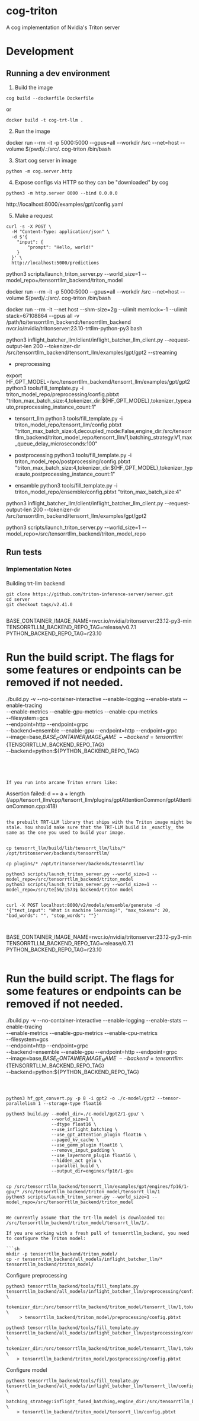 # cog-triton
A cog implementation of Nvidia's Triton server

# Development

## Running a dev environment

1. Build the image

```
cog build --dockerfile Dockerfile
```
or
```
docker build -t cog-trt-llm .
```

2. Run the image

docker run --rm -it -p 5000:5000 --gpus=all --workdir /src  --net=host --volume $(pwd)/.:/src/. cog-triton /bin/bash

3. Start cog server in image

```
python -m cog.server.http
```

4. Expose configs via HTTP so they can be "downloaded" by cog

```
python3 -m http.server 8000 --bind 0.0.0.0
``` 

http://localhost:8000/examples/gpt/config.yaml

5. Make a request

```
curl -s -X POST \
  -H "Content-Type: application/json" \
  -d $'{
    "input": {
        "prompt": "Hello, world!"
    }
  }' \
  http://localhost:5000/predictions

```


python3 scripts/launch_triton_server.py --world_size=1 --model_repo=/tensorrtllm_backend/triton_model

docker run --rm -it -p 5000:5000 --gpus=all --workdir /src  --net=host --volume $(pwd)/.:/src/. cog-triton /bin/bash

docker run --rm -it --net host --shm-size=2g --ulimit memlock=-1 --ulimit stack=67108864 --gpus all -v /path/to/tensorrtllm_backend:/tensorrtllm_backend nvcr.io/nvidia/tritonserver:23.10-trtllm-python-py3 bash


python3 inflight_batcher_llm/client/inflight_batcher_llm_client.py --request-output-len 200 --tokenizer-dir /src/tensorrtllm_backend/tensorrt_llm/examples/gpt/gpt2 --streaming


* preprocessing 

export HF_GPT_MODEL=/src/tensorrtllm_backend/tensorrt_llm/examples/gpt/gpt2
python3 tools/fill_template.py -i triton_model_repo/preprocessing/config.pbtxt "triton_max_batch_size:4,tokenizer_dir:${HF_GPT_MODEL},tokenizer_type:auto,preprocessing_instance_count:1"

* tensorrt_llm
python3 tools/fill_template.py -i triton_model_repo/tensorrt_llm/config.pbtxt "triton_max_batch_size:4,decoupled_mode:False,engine_dir:/src/tensorrtllm_backend/triton_model_repo/tensorrt_llm/1,batching_strategy:V1,max_queue_delay_microseconds:100"

* postprocessing
python3 tools/fill_template.py -i triton_model_repo/postprocessing/config.pbtxt "triton_max_batch_size:4,tokenizer_dir:${HF_GPT_MODEL},tokenizer_type:auto,postprocessing_instance_count:1"

* ensamble
python3 tools/fill_template.py -i triton_model_repo/ensemble/config.pbtxt "triton_max_batch_size:4"


python3 inflight_batcher_llm/client/inflight_batcher_llm_client.py --request-output-len 200 --tokenizer-dir /src/tensorrtllm_backend/tensorrt_llm/examples/gpt/gpt2

python3 scripts/launch_triton_server.py --world_size=1 --model_repo=/src/tensorrtllm_backend/triton_model_repo

## Run tests

### Implementation Notes



####

Building trt-llm backend 

```
git clone https://github.com/triton-inference-server/server.git
cd server
git checkout tags/v2.41.0
```

```

```
BASE_CONTAINER_IMAGE_NAME=nvcr.io/nvidia/tritonserver:23.12-py3-min
TENSORRTLLM_BACKEND_REPO_TAG=release/v0.7.1
PYTHON_BACKEND_REPO_TAG=r23.10

# Run the build script. The flags for some features or endpoints can be removed if not needed.
./build.py -v --no-container-interactive --enable-logging --enable-stats --enable-tracing \
              --enable-metrics --enable-gpu-metrics --enable-cpu-metrics \
              --filesystem=gcs \
              --endpoint=http --endpoint=grpc \
              --backend=ensemble --enable-gpu --endpoint=http --endpoint=grpc \
              --image=base,${BASE_CONTAINER_IMAGE_NAME} \
              --backend=tensorrtllm:${TENSORRTLLM_BACKEND_REPO_TAG} \
              --backend=python:${PYTHON_BACKEND_REPO_TAG}
```




If you run into arcane Triton errors like:

```
Assertion failed: d == a + length (/app/tensorrt_llm/cpp/tensorrt_llm/plugins/gptAttentionCommon/gptAttentionCommon.cpp:418)
```

the prebuilt TRT-LLM library that ships with the Triton image might be stale. You should make sure that the TRT-LLM build is _exactly_ the same as the one you used to build your image.


cp tensorrt_llm/build/lib/tensorrt_llm/libs/* /opt/tritonserver/backends/tensorrtllm/

cp plugins/* /opt/tritonserver/backends/tensorrtllm/

python3 scripts/launch_triton_server.py --world_size=1 --model_repo=/src/tensorrtllm_backend/triton_model
python3 scripts/launch_triton_server.py --world_size=1 --model_repo=/src/te[56/1573§ backend/triton model


curl -X POST localhost:8000/v2/models/ensemble/generate -d '{"text_input": "What is machine learning?", "max_tokens": 20, "bad_words": "", "stop_words": ""}'



```
BASE_CONTAINER_IMAGE_NAME=nvcr.io/nvidia/tritonserver:23.12-py3-min
TENSORRTLLM_BACKEND_REPO_TAG=release/0.7.1
PYTHON_BACKEND_REPO_TAG=r23.10
```

```
# Run the build script. The flags for some features or endpoints can be removed if not needed.
./build.py -v --no-container-interactive --enable-logging --enable-stats --enable-tracing \
              --enable-metrics --enable-gpu-metrics --enable-cpu-metrics \
              --filesystem=gcs \
              --endpoint=http --endpoint=grpc \
              --backend=ensemble --enable-gpu --endpoint=http --endpoint=grpc \
              --image=base,${BASE_CONTAINER_IMAGE_NAME} \
              --backend=tensorrtllm:${TENSORRTLLM_BACKEND_REPO_TAG} \
              --backend=python:${PYTHON_BACKEND_REPO_TAG}
```



python3 hf_gpt_convert.py -p 8 -i gpt2 -o ./c-model/gpt2 --tensor-parallelism 1 --storage-type float16

python3 build.py --model_dir=./c-model/gpt2/1-gpu/ \
                 --world_size=1 \
                 --dtype float16 \
                 --use_inflight_batching \
                 --use_gpt_attention_plugin float16 \
                 --paged_kv_cache \
                 --use_gemm_plugin float16 \
                 --remove_input_padding \
                 --use_layernorm_plugin float16 \
                 --hidden_act gelu \
                 --parallel_build \
                 --output_dir=engines/fp16/1-gpu


cp /src/tensorrtllm_backend/tensorrt_llm/examples/gpt/engines/fp16/1-gpu/* /src/tensorrtllm_backend/triton_model/tensorrt_llm/1
python3 scripts/launch_triton_server.py --world_size=1 --model_repo=/src/tensorrtllm_backend/triton_model


We currently assume that the trt-llm model is downloaded to:
/src/tensorrtllm_backend/triton_model/tensorrt_llm/1/. 

If you are working with a fresh pull of tensorrtllm_backend, you need to configure the Triton model:

```sh
mkdir -p tensorrtllm_backend/triton_model/
cp -r tensorrtllm_backend/all_models/inflight_batcher_llm/* tensorrtllm_backend/triton_model/
```

Configure preprocessing

```
python3 tensorrtllm_backend/tools/fill_template.py tensorrtllm_backend/all_models/inflight_batcher_llm/preprocessing/config.pbtxt \
    tokenizer_dir:/src/tensorrtllm_backend/triton_model/tensorrt_llm/1,tokenizer_type:auto,triton_max_batch_size:8 \
     > tensorrtllm_backend/triton_model/preprocessing/config.pbtxt
```

```
python3 tensorrtllm_backend/tools/fill_template.py tensorrtllm_backend/all_models/inflight_batcher_llm/postprocessing/config.pbtxt \
    tokenizer_dir:/src/tensorrtllm_backend/triton_model/tensorrt_llm/1,tokenizer_type:auto,triton_max_batch_size:8 \
    > tensorrtllm_backend/triton_model/postprocessing/config.pbtxt
```

Configure model

```
python3 tensorrtllm_backend/tools/fill_template.py tensorrtllm_backend/all_models/inflight_batcher_llm/tensorrt_llm/config.pbtxt \
    batching_strategy:inflight_fused_batching,engine_dir:/src/tensorrtllm_backend/triton_model/tensorrt_llm/1,batch_scheduler_policy:max_utilization,decoupled_mode:True,triton_max_batch_size:8 \
    > tensorrtllm_backend/triton_model/tensorrt_llm/config.pbtxt
```